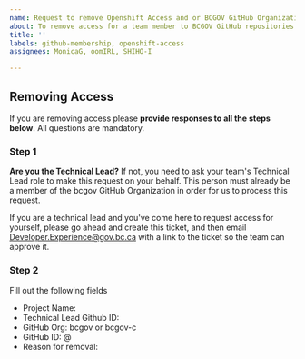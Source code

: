 ```yaml
---
name: Request to remove Openshift Access and or BCGOV GitHub Organization Membership
about: To remove access for a team member to BCGOV GitHub repositories and Openshift.
title: ''
labels: github-membership, openshift-access
assignees: MonicaG, oomIRL, SHIHO-I

---
```


## Removing Access

If you are removing access please **provide responses to all the steps below**. All questions are mandatory.

### Step 1

**Are you the Technical Lead?**
If not, you need to ask your team's Technical Lead role to make this request on your behalf. 
This person must already be a member of the bcgov GitHub Organization in order for us to process this request.

If you are a technical lead and you've come here to request access for yourself, please go ahead and create this ticket, and then 
email Developer.Experience@gov.bc.ca with a link to the ticket so the team can approve it.

### Step 2
Fill out the following fields

* Project Name:
* Technical Lead Github ID:
* GitHub Org: bcgov or bcgov-c
* GitHub ID: @
* Reason for removal:
